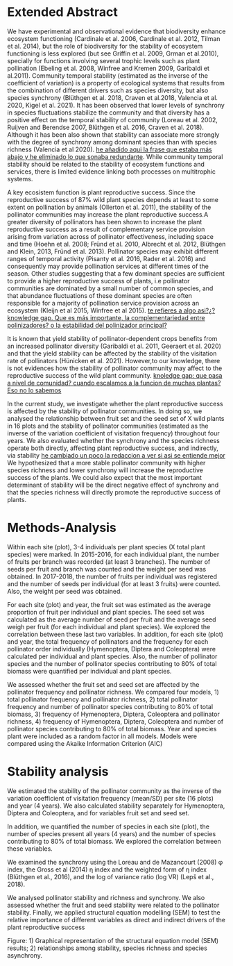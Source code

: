 # Extended Abstract

We have experimental and observational evidence that biodiversity enhance ecosystem functioning (Cardinale et al. 2006, Cardinale et al. 2012, Tilman et al. 2014), but the role of biodiversity for the stability of ecosystem functioning is less explored (but see Griffin et al. 2009, Grman et al.2010), specially for functions involving several trophic levels such as plant pollination (Ebeling et al. 2008, Winfree and Kremen 2009, Garibaldi et al.2011). Community temporal stability (estimated as the inverse of the coefficient of variation) is a property of ecological systems that results from the combination of different drivers such as species diversity, but also species synchrony (Blüthgen et al. 2018, Craven et al.2018, Valencia et al. 2020, Kigel et al. 2021). It has been observed that lower levels of synchrony in species fluctuations stabilize the community and that diversity has a positive effect on the temporal stability of community (Loreau et al. 2002, Ruijven and Berendse 2007, Blüthgen et al. 2016, Craven et al. 2018). Although it has been also shown that stability can associate more strongly with the degree of synchrony among dominant species than with species richness (Valencia et al 2020). [he añadido aqui la frase que estaba más abajo y he eliminado lo que sonaba redundante](). While community temporal stability should be related to the stability of ecosystem functions and services, there is limited evidence linking both processes on multitrophic systems. 

A key ecosistem function is plant reproductive success. Since the reproductive success of 87% wild plant species depends at least to some extent on pollination by animals (Ollerton et al. 2011), the stability of the pollinator communities may increase the plant reproductive success.A greater diversity of pollinators has been shown to increase the plant reproductive success as a result of complementary service provision arising from variation across of pollinator effectiveness, including space and time (Hoehn et al. 2008; Fründ et al. 2010, Albrecht et al. 2012, Blüthgen and Klein, 2013, Fründ et al. 2013). Pollinator species may exhibit different ranges of temporal activity (Pisanty et al. 2016, Rader et al. 2016) and consequently may provide pollination services at different times of the season. Other studies suggesting that a few dominant species are sufficient to provide a higher reproductive success of plants, i.e pollinator communities are dominated by a small number of common species, and that abundance fluctuations of these dominant species are often responsible for a majority of pollination service provision across an ecosystem (Kleijn et al 2015, Winfree et al 2015). [te refieres a algo asi?¿?]() [knowledge gap. Que es más importante, la complementariedad entre polinizadores? o la estabilidad del polinizador principal?]() 

It is known that yield stability of pollinator-dependent crops benefits from an increased pollinator diversity (Garibaldi et al. 2011, Geeraert et al. 2020) and that the yield stability can be affected by the stability of the visitation rate of pollinators (Hünicken et al. 2021). However,to our knowledge, there is not evidences how the stability of pollinator community may affect to the reproductive success of the wild plant community. [knoledge gap: que pasa a nivel de comunidad? cuando escalamos a la funcion de muchas plantas? Eso no lo sabemos]() 

In the current study, we investigate whether the plant reproductive success is affected by the stability of pollinator communities. In doing so, we analysed the relationship between fruit set and the seed set of X wild plants in 16 plots and the stability of pollinator communities (estimated as the inverse of the variation coefficient of visitation frequency) throughout four years. We also evaluated whether the synchrony and the species richness operate both directly, affecting plant reproductive success, and indirectly, via stability [he cambiado un poco la redaccion a ver si asi se entiende mejor]() 
We hypothesized that a more stable pollinator community with higher species richness and lower synchrony will increase the reproductive success of the plants. We could also expect that the most important determinant of stability will be the direct negative effect of synchrony and that the species richness will directly promote the reproductive success of plants.

# Methods-Analysis

Within each site (plot), 3-4 individuals per plant species (X total plant species) were marked. In 2015-2016, for each individual plant, the number of fruits per branch was recorded (at least 3 branches). The number of seeds per fruit and branch was counted and the weight per seed was obtained. In 2017-2018, the number of fruits per individual was registered and the number of seeds per individual (for at least 3 fruits) were counted. Also, the weight per seed was obtained.

For each site (plot) and year, the fruit set was estimated as the average proportion of fruit per individual and plant species. The seed set was calculated as the average number of seed per fruit and the average seed weigh per fruit (for each individual and plant species). We explored the correlation between these last two variables.
In addition, for each site (plot) and year, the total frequency of pollinators and the frequency for each pollinator order individually (Hymenoptera, Diptera and Coleoptera) were calculated per individual and plant species. Also, the number of pollinator species and the number of pollinator species contributing to 80% of total biomass were quantified per individual and plant species.

We assessed whether the fruit set and seed set are affected by the pollinator frequency and pollinator richness. We compared four models, 1) total pollinator frequency and pollinator richness, 2) total pollinator frequency and number of pollinator species contributing to 80% of total biomass, 3) frequency of Hymenoptera, Diptera, Coleoptera and pollinator richness, 4) frequency of Hymenoptera, Diptera, Coleoptera and number of pollinator species contributing to 80% of total biomass. Year and species plant were included as a random factor in all models. Models were compared using the Akaike Information Criterion (AIC)

# Stability analysis

We estimated the stability of the pollinator community as the inverse of the variation coefficient of visitation frequency (mean/SD) per site (16 plots) and year (4 years). We also calculated stability separately for Hymenoptera, Diptera and Coleoptera, and for variables fruit set and seed set.

In addition, we quantified the number of species in each site (plot), the number of species present all years (4 years) and the number of species contributing to 80% of total biomass. We explored the correlation between these variables.

We examined the synchrony using the Loreau and de Mazancourt (2008) φ index, the Gross et al (2014) η index and the weighted form of  η  index (Blüthgen et al., 2016), and the log of variance ratio (log VR) (Lepš et al., 2018).

We analysed pollinator stability and richness and synchrony. We also assessed whether the fruit and seed stability were related to the pollinator stability. Finally, we applied structural equation modelling (SEM) to test the relative importance of different variables as direct and indirect drivers of the plant reproductive success



Figure: 1) Graphical representation of the structural equation model (SEM) results; 2) relationships among stability, species richness and species asynchrony.


